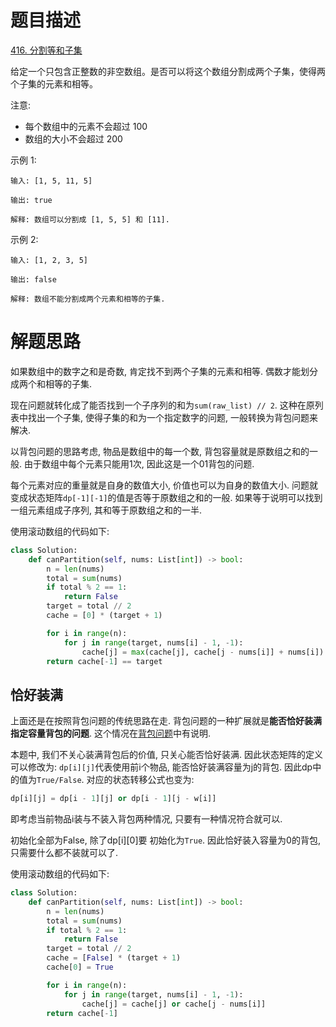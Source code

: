 # 题目描述

[416. 分割等和子集](https://leetcode-cn.com/problems/partition-equal-subset-sum/)

给定一个只包含正整数的非空数组。是否可以将这个数组分割成两个子集，使得两个子集的元素和相等。

注意:

- 每个数组中的元素不会超过 100
- 数组的大小不会超过 200

示例 1:
```
输入: [1, 5, 11, 5]

输出: true

解释: 数组可以分割成 [1, 5, 5] 和 [11].
```

示例 2:
```
输入: [1, 2, 3, 5]

输出: false

解释: 数组不能分割成两个元素和相等的子集.
```

# 解题思路

如果数组中的数字之和是奇数, 肯定找不到两个子集的元素和相等. 偶数才能划分成两个和相等的子集.

现在问题就转化成了能否找到一个子序列的和为`sum(raw_list) // 2`. 这种在原列表中找出一个子集, 使得子集的和为一个指定数字的问题, 一般转换为背包问题来解决.

以背包问题的思路考虑, 物品是数组中的每一个数, 背包容量就是原数组之和的一般. 由于数组中每个元素只能用1次, 因此这是一个01背包的问题.

每个元素对应的重量就是自身的数值大小, 价值也可以为自身的数值大小. 问题就变成状态矩阵`dp[-1][-1]`的值是否等于原数组之和的一般. 如果等于说明可以找到一组元素组成子序列, 其和等于原数组之和的一半.

使用滚动数组的代码如下:

```python
class Solution:
    def canPartition(self, nums: List[int]) -> bool:
        n = len(nums)
        total = sum(nums)
        if total % 2 == 1:
            return False
        target = total // 2
        cache = [0] * (target + 1)

        for i in range(n):
            for j in range(target, nums[i] - 1, -1):
                cache[j] = max(cache[j], cache[j - nums[i]] + nums[i])
        return cache[-1] == target
```

## 恰好装满

上面还是在按照背包问题的传统思路在走. 背包问题的一种扩展就是**能否恰好装满指定容量背包的问题**. 这个情况在[背包问题](/docs/problems/解法归类/背包问题.md)中有说明.

本题中, 我们不关心装满背包后的价值, 只关心能否恰好装满. 因此状态矩阵的定义可以修改为: `dp[i][j]`代表使用前i个物品, 能否恰好装满容量为j的背包. 因此dp中的值为`True/False`. 对应的状态转移公式也变为:

```python
dp[i][j] = dp[i - 1][j] or dp[i - 1][j - w[i]]
```

即考虑当前物品i装与不装入背包两种情况, 只要有一种情况符合就可以.

初始化全部为False, 除了dp[i][0]要 初始化为`True`. 因此恰好装入容量为0的背包, 只需要什么都不装就可以了.

使用滚动数组的代码如下:

```python
class Solution:
    def canPartition(self, nums: List[int]) -> bool:
        n = len(nums)
        total = sum(nums)
        if total % 2 == 1:
            return False
        target = total // 2
        cache = [False] * (target + 1)
        cache[0] = True

        for i in range(n):
            for j in range(target, nums[i] - 1, -1):
                cache[j] = cache[j] or cache[j - nums[i]]
        return cache[-1]
```
